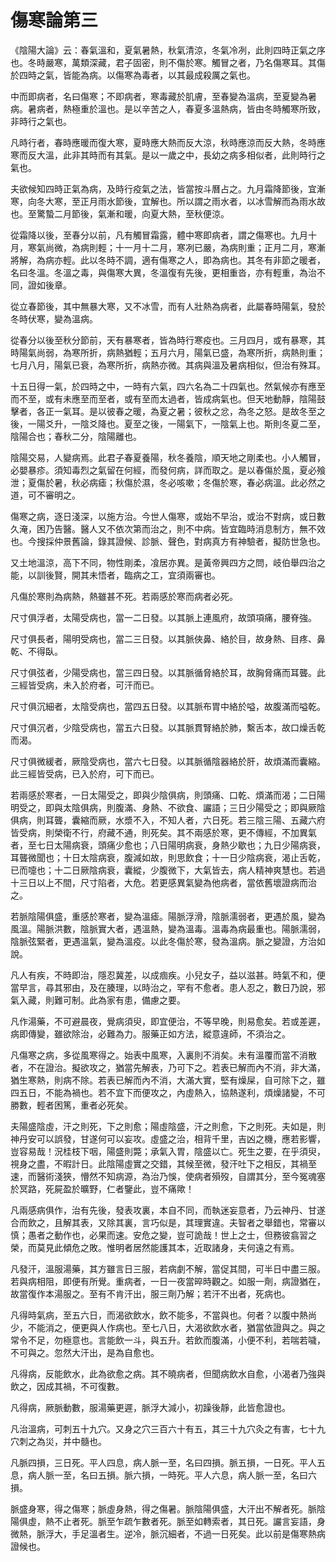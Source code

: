 # 傷寒論第三

《陰陽大論》云：春氣溫和，夏氣暑熱，秋氣清涼，冬氣冷冽，此則四時正氣之序也。冬時嚴寒，萬類深藏，君子固密，則不傷於寒。觸冒之者，乃名傷寒耳。其傷於四時之氣，皆能為病。以傷寒為毒者，以其最成殺厲之氣也。

中而即病者，名曰傷寒；不即病者，寒毒藏於肌膚，至春變為溫病，至夏變為暑病。暑病者，熱極重於溫也。是以辛苦之人，春夏多溫熱病，皆由冬時觸寒所致，非時行之氣也。

凡時行者，春時應暖而復大寒，夏時應大熱而反大涼，秋時應涼而反大熱，冬時應寒而反大溫，此非其時而有其氣。是以一歲之中，長幼之病多相似者，此則時行之氣也。

夫欲候知四時正氣為病，及時行疫氣之法，皆當按斗曆占之。九月霜降節後，宜漸寒，向冬大寒，至正月雨水節後，宜解也。所以謂之雨水者，以冰雪解而為雨水故也。至驚蟄二月節後，氣漸和暖，向夏大熱，至秋便涼。

從霜降以後，至春分以前，凡有觸冒霜露，體中寒即病者，謂之傷寒也。九月十月，寒氣尚微，為病則輕；十一月十二月，寒冽已嚴，為病則重；正月二月，寒漸將解，為病亦輕。此以冬時不調，適有傷寒之人，即為病也。其冬有非節之暖者，名曰冬溫。冬溫之毒，與傷寒大異，冬溫復有先後，更相重沓，亦有輕重，為治不同，證如後章。

從立春節後，其中無暴大寒，又不冰雪，而有人壯熱為病者，此屬春時陽氣，發於冬時伏寒，變為溫病。

從春分以後至秋分節前，天有暴寒者，皆為時行寒疫也。三月四月，或有暴寒，其時陽氣尚弱，為寒所折，病熱猶輕；五月六月，陽氣已盛，為寒所折，病熱則重；七月八月，陽氣已衰，為寒所折，病熱亦微。其病與溫及暑病相似，但治有殊耳。

十五日得一氣，於四時之中，一時有六氣，四六名為二十四氣也。然氣候亦有應至而不至，或有未應至而至者，或有至而太過者，皆成病氣也。但天地動靜，陰陽鼓擊者，各正一氣耳。是以彼春之暖，為夏之暑；彼秋之忿，為冬之怒。是故冬至之後，一陽爻升，一陰爻降也。夏至之後，一陽氣下，一陰氣上也。斯則冬夏二至，陰陽合也；春秋二分，陰陽離也。

陰陽交易，人變病焉。此君子春夏養陽，秋冬養陰，順天地之剛柔也。小人觸冒，必嬰暴疹。須知毒烈之氣留在何經，而發何病，詳而取之。是以春傷於風，夏必飱泄；夏傷於暑，秋必病瘧；秋傷於濕，冬必咳嗽；冬傷於寒，春必病溫。此必然之道，可不審明之。

傷寒之病，逐日淺深，以施方治。今世人傷寒，或始不早治，或治不對病，或日數久淹，困乃告醫。醫人又不依次第而治之，則不中病。皆宜臨時消息制方，無不效也。今搜採仲景舊論，錄其證候、診脈、聲色，對病真方有神驗者，擬防世急也。

又土地溫涼，高下不同，物性剛柔，飡居亦異。是黃帝興四方之問，岐伯舉四治之能，以訓後賢，開其未悟者，臨病之工，宜須兩審也。

凡傷於寒則為病熱，熱雖甚不死。若兩感於寒而病者必死。

尺寸俱浮者，太陽受病也，當一二日發。以其脈上連風府，故頭項痛，腰脊強。

尺寸俱長者，陽明受病也，當二三日發。以其脈俠鼻、絡於目，故身熱、目疼、鼻乾、不得臥。

尺寸俱弦者，少陽受病也，當三四日發。以其脈循脅絡於耳，故胸脅痛而耳聾。此三經皆受病，未入於府者，可汗而已。

尺寸俱沉細者，太陰受病也，當四五日發。以其脈布胃中絡於嗌，故腹滿而嗌乾。

尺寸俱沉者，少陰受病也，當五六日發。以其脈貫腎絡於肺，繫舌本，故口燥舌乾而渴。

尺寸俱微緩者，厥陰受病也，當六七日發。以其脈循陰器絡於肝，故煩滿而囊縮。此三經皆受病，已入於府，可下而已。

若兩感於寒者，一日太陽受之，即與少陰俱病，則頭痛、口乾、煩滿而渴；二日陽明受之，即與太陰俱病，則腹滿、身熱、不欲食、讝語；三日少陽受之；即與厥陰俱病，則耳聾，囊縮而厥，水漿不入，不知人者，六日死。若三陰三陽、五藏六府皆受病，則榮衛不行，府藏不通，則死矣。其不兩感於寒，更不傳經，不加異氣者，至七日太陽病衰，頭痛少愈也；八日陽明病衰，身熱少歇也；九日少陽病衰，耳聾微聞也；十日太陰病衰，腹減如故，則思飲食；十一日少陰病衰，渴止舌乾，已而嚏也；十二日厥陰病衰，囊縱，少腹微下，大氣皆去，病人精神爽慧也。若過十三日以上不間，尺寸陷者，大危。若更感異氣變為他病者，當依舊壞證病而治之。

若脈陰陽俱盛，重感於寒者，變為溫瘧。陽脈浮滑，陰脈濡弱者，更遇於風，變為風溫。陽脈洪數，陰脈實大者，遇溫熱，變為溫毒。溫毒為病最重也。陽脈濡弱，陰脈弦緊者，更遇溫氣，變為溫疫。以此冬傷於寒，發為溫病。脈之變證，方治如說。

凡人有疾，不時即治，隱忍冀差，以成痼疾。小兒女子，益以滋甚。時氣不和，便當早言，尋其邪由，及在腠理，以時治之，罕有不愈者。患人忍之，數日乃說，邪氣入藏，則難可制。此為家有患，備慮之要。

凡作湯藥，不可避晨夜，覺病須臾，即宜便治，不等早晚，則易愈矣。若或差遲，病即傳變，雖欲除治，必難為力。服藥正如方法，縱意違師，不須治之。

凡傷寒之病，多從風寒得之。始表中風寒，入裏則不消矣。未有溫覆而當不消散者，不在證治。擬欲攻之，猶當先解表，乃可下之。若表已解而內不消，非大滿，猶生寒熱，則病不除。若表已解而內不消，大滿大實，堅有燥屎，自可除下之，雖四五日，不能為禍也。若不宜下而便攻之，內虛熱入，協熱遂利，煩燥諸變，不可勝數，輕者困篤，重者必死矣。

夫陽盛陰虛，汗之則死，下之則愈；陽虛陰盛，汗之則愈，下之則死。夫如是，則神丹安可以誤發，甘遂何可以妄攻。虛盛之治，相背千里，吉凶之機，應若影響，豈容易哉！況桂枝下咽，陽盛則斃；承氣入胃，陰盛以亡。死生之要，在乎須臾，視身之盡，不暇計日。此陰陽虛實之交錯，其候至微，發汗吐下之相反，其禍至速，而醫術淺狹，懵然不知病源，為治乃悞，使病者殞歿，自謂其分，至今冤魂塞於冥路，死屍盈於曠野，仁者鑒此，豈不痛歟！

凡兩感病俱作，治有先後，發表攻裏，本自不同，而執迷妄意者，乃云神丹、甘遂合而飲之，且解其表，又除其裏，言巧似是，其理實違。夫智者之舉錯也，常審以慎；愚者之動作也，必果而速。安危之變，豈可詭哉！世上之士，但務彼翕習之榮，而莫見此傾危之敗。惟明者居然能護其本，近取諸身，夫何遠之有焉。

凡發汗，溫服湯藥，其方雖言日三服，若病劇不解，當促其間，可半日中盡三服。若與病相阻，即便有所覺。重病者，一日一夜當晬時觀之。如服一劑，病證猶在，故當復作本湯服之。至有不肯汗出，服三劑乃解；若汗不出者，死病也。

凡得時氣病，至五六日，而渴欲飲水，飲不能多，不當與也。何者？以腹中熱尚少，不能消之，便更與人作病也。至七八日，大渴欲飲水者，猶當依證與之。與之常令不足，勿極意也。言能飲一斗，與五升。若飲而腹滿，小便不利，若喘若噦，不可與之。忽然大汗出，是為自愈也。

凡得病，反能飲水，此為欲愈之病。其不曉病者，但聞病飲水自愈，小渴者乃強與飲之，因成其禍，不可復數。

凡得病，厥脈動數，服湯藥更遲，脈浮大減小，初躁後靜，此皆愈證也。

凡治溫病，可刺五十九穴。又身之穴三百六十有五，其三十九穴灸之有害，七十九穴刺之為災，并中髓也。

凡脈四損，三日死。平人四息，病人脈一至，名曰四損。脈五損，一日死。平人五息，病人脈一至，名曰五損。脈六損，一時死。平人六息，病人脈一至，名曰六損。

脈盛身寒，得之傷寒；脈虛身熱，得之傷暑。脈陰陽俱盛，大汗出不解者死。脈陰陽俱虛，熱不止者死。脈至乍疏乍數者死。脈至如轉索者，其日死。讝言妄語，身微熱，脈浮大，手足溫者生。逆冷，脈沉細者，不過一日死矣。此以前是傷寒熱病證候也。

